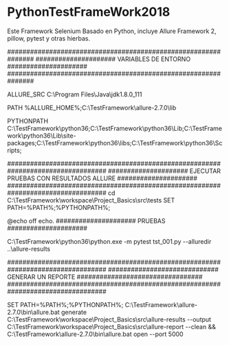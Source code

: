 # PythonTestFrameWork2018
Este Framework Selenium Basado en Python, incluye Allure Framework 2, pillow, pytest y otras hierbas.

###############################################################
##################### VARIABLES DE ENTORNO #####################
###############################################################

ALLURE_SRC
C:\Program Files\Java\jdk1.8.0_111

PATH
%ALLURE_HOME%;C:\TestFramework\allure-2.7.0\lib

PYTHONPATH
C:\TestFramework\python36;C:\TestFramework\python36\Lib;C:\TestFramework\python36\Lib\site-packages;C:\TestFramework\python36\libs;C:\TestFramework\python36\Scripts;

##################################################################################
##################### EJECUTAR PRUEBAS CON RESULTADOS ALLURE #####################
##################################################################################
cd C:\TestFramework\workspace\Project_Basics\src\tests
SET PATH=%PATH%;%PYTHONPATH%;

@echo off
echo. ##################### PRUEBAS #####################

C:\TestFramework\python36\python.exe -m pytest tst_001.py --alluredir ..\allure-results

##################################################################################
############################# GENERAR UN REPORTE #################################
##################################################################################

SET PATH=%PATH%;%PYTHONPATH%;
C:\TestFramework\allure-2.7.0\bin\allure.bat generate C:\TestFramework\workspace\Project_Basics\src\allure-results --output C:\TestFramework\workspace\Project_Basics\src\allure-report --clean && C:\TestFramework\allure-2.7.0\bin\allure.bat open --port 5000
